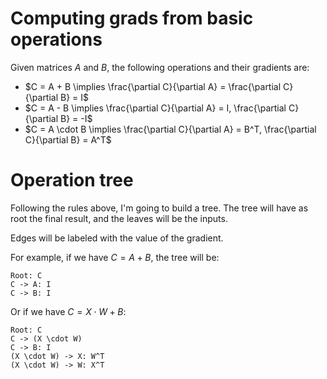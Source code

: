 # Computing grads from basic operations

Given matrices $A$ and $B$, the following operations and their gradients are:

- $C = A + B \implies \frac{\partial C}{\partial A} = \frac{\partial C}{\partial B} = I$
- $C = A - B \implies \frac{\partial C}{\partial A} = I, \frac{\partial C}{\partial B} = -I$
- $C = A \cdot B \implies \frac{\partial C}{\partial A} = B^T, \frac{\partial C}{\partial B} = A^T$

# Operation tree

Following the rules above, I'm going to build a tree. The tree will have as root the final result, and the leaves will be the inputs. 

Edges will be labeled with the value of the gradient.

For example, if we have $C = A + B$, the tree will be:

```
Root: C
C -> A: I
C -> B: I
```

Or if we have $C = X \cdot W + B$:

```
Root: C
C -> (X \cdot W)
C -> B: I
(X \cdot W) -> X: W^T
(X \cdot W) -> W: X^T
```
